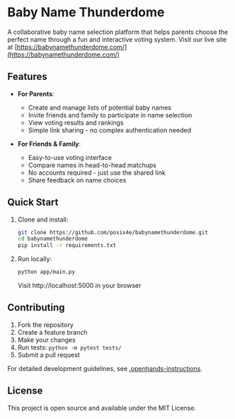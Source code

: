 # Baby Name Thunderdome

A collaborative baby name selection platform that helps parents choose the perfect name through a fun and interactive voting system. Visit our live site at [https://babynamethunderdome.com/](https://babynamethunderdome.com/)

## Features

- **For Parents**:
  - Create and manage lists of potential baby names
  - Invite friends and family to participate in name selection
  - View voting results and rankings
  - Simple link sharing - no complex authentication needed

- **For Friends & Family**:
  - Easy-to-use voting interface
  - Compare names in head-to-head matchups
  - No accounts required - just use the shared link
  - Share feedback on name choices

## Quick Start

1. Clone and install:
   ```bash
   git clone https://github.com/posix4e/babynamethunderdome.git
   cd babynamethunderdome
   pip install -r requirements.txt
   ```

2. Run locally:
   ```bash
   python app/main.py
   ```
   Visit http://localhost:5000 in your browser

## Contributing

1. Fork the repository
2. Create a feature branch
3. Make your changes
4. Run tests: `python -m pytest tests/`
5. Submit a pull request

For detailed development guidelines, see [.openhands-instructions](.openhands-instructions).

## License

This project is open source and available under the MIT License.
